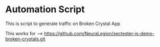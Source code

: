 # Automation Script

This is script to generate traffic on Broken Crystal App

This works for --> https://github.com/NeuraLegion/sectester-js-demo-broken-crystals.git
